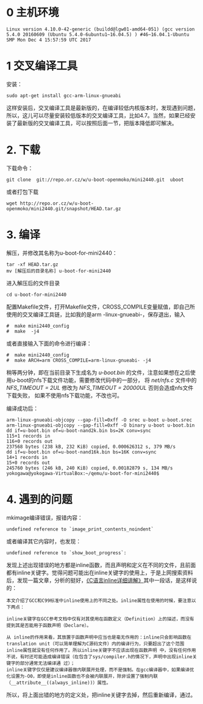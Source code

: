 # 0 主机环境

    Linux version 4.10.0-42-generic (buildd@lgw01-amd64-051) (gcc version 5.4.0 20160609 (Ubuntu 5.4.0-6ubuntu1~16.04.5) ) #46~16.04.1-Ubuntu SMP Mon Dec 4 15:57:59 UTC 2017

# 1 交叉编译工具

安装：

    sudo apt-get install gcc-arm-linux-gnueabi

这样安装后，交叉编译工具是最新版的，在编译较低内核版本时，发现遇到问题，所以，这儿可以尽量安装较低版本的交叉编译工具，比如4.7。当然，如果已经安装了最新版的交叉编译工具，可以按照后面一节，把版本降低即可解决。


# 2. 下载

下载命令：

    git clone  git://repo.or.cz/w/u-boot-openmoko/mini2440.git  uboot

或者打包下载

    wget http://repo.or.cz/w/u-boot-openmoko/mini2440.git/snapshot/HEAD.tar.gz


# 3. 编译

解压，并修改其名称为u-boot-for-mini2440：

    tar -xf HEAD.tar.gz
    mv [解压后的目录名称] u-boot-for-mini2440

进入解压后的文件目录

    cd u-boot-for-mini2440

配置Makefile文件，打开Makefile文件，CROSS_COMPILE变量赋值，即自己所使用的交叉编译工具链，比如我的是arm -linux-gnueabi-，保存退出，输入

    #  make mini2440_config
    #  make  -j4

或者直接输入下面的命令进行编译：

    #  make mini2440_config
    #  make ARCH=arm CROSS_COMPILE=arm-linux-gnueabi- -j4

稍等两分钟，即在当前目录下生成名为 *u-boot.bin* 的文件，注意如果想在之后使用u-boot的nfs下载文件功能，需要修改代码中的一部分， 将 *net/nfs.c* 文件中的 *NFS_TIMEOUT = 2UL* 修改为 *NFS_TIMEOUT = 20000UL* 否则会造成nfs文件下载失败， 如果不使用nfs下载功能，不改也可。

编译成功后：

    arm-linux-gnueabi-objcopy --gap-fill=0xff -O srec u-boot u-boot.srec
    arm-linux-gnueabi-objcopy --gap-fill=0xff -O binary u-boot u-boot.bin
    dd if=u-boot.bin of=u-boot-nand2k.bin bs=2K conv=sync
    115+1 records in
    116+0 records out
    237568 bytes (238 kB, 232 KiB) copied, 0.000626312 s, 379 MB/s
    dd if=u-boot.bin of=u-boot-nand16k.bin bs=16K conv=sync
    14+1 records in
    15+0 records out
    245760 bytes (246 kB, 240 KiB) copied, 0.00182879 s, 134 MB/s
    yokogawa@yokogawa-VirtualBox:~/qemu/u-boot-for-mini2440$

# 4. 遇到的问题

mkimage编译错误，报错内容：

    undefined reference to `image_print_contents_noindent`

或者编译其它内容时，也发现：

    undefined reference to `show_boot_progress`:

发现上述出现错误的地方都是inline函数，而且声明和定义在不同的文件，且前面都有inline关键字。觉得问题可能出在inline关键字的使用上，于是上网搜索资料后，发现一篇文章，分析的挺好，[《C语言inline详细讲解》](http://www.cnblogs.com/xkfz007/articles/2370640.html)其中一段话，是这样说的：

    本文介绍了GCC和C99标准中inline使用上的不同之处。inline属性在使用的时候，要注意以下两点：

    inline关键字在GCC参考文档中仅有对其使用在函数定义（Definition）上的描述，而没有提到其是否能用于函数声明（Declare）。

    从 inline的作用来看，其放置于函数声明中应当也是毫无作用的：inline只会影响函数在translation unit（可以简单理解为C源码文件）内的编译行为，只要超出了这个范围inline属性就没有任何作用了。所以inline关键字不应该出现在函数声明 中，没有任何作用不说，有时还可能造成编译错误（在包含了sys/compiler.h的情况下，声明中出现inline关键字的部分通常无法编译通 过）；
    inline关键字仅仅是建议编译器做内联展开处理，而不是强制。在gcc编译器中，如果编译优化设置为-O0，即使是inline函数也不会被内联展开，除非设置了强制内联（__attribute__((always_inline))）属性。

所以，将上面出错的地方的定义处，把inline关键字去掉，然后重新编译，通过。

